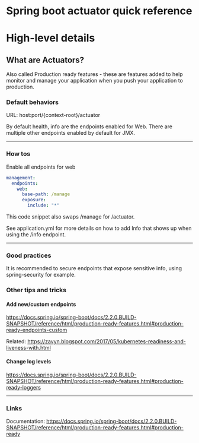 # Spring boot actuator quick reference

# High-level details

## What are Actuators?

Also called Production ready features - these are features added to help monitor and manage your application when you push your application to production.

### Default behaviors

URL: host:port/{context-root}/actuator

By default health, info are the endpoints enabled for Web. There are multiple other endpoints enabled by default for JMX.

---
### How tos

Enable all endpoints for web

```yml
management:
  endpoints:
    web:
      base-path: /manage
      exposure:
        include: "*"
```

This code snippet also swaps /manage for /actuator.

See application.yml for more details on how to add Info that shows up when using the /info endpoint.

---
### Good practices

It is recommended to secure endpoints that expose sensitive info, using spring-security for example.

### Other tips and tricks

#### Add new/custom endpoints

https://docs.spring.io/spring-boot/docs/2.2.0.BUILD-SNAPSHOT/reference/html/production-ready-features.html#production-ready-endpoints-custom

Related: https://zavyn.blogspot.com/2017/05/kubernetes-readiness-and-liveness-with.html

#### Change log levels

https://docs.spring.io/spring-boot/docs/2.2.0.BUILD-SNAPSHOT/reference/html/production-ready-features.html#production-ready-loggers

---
### Links

Documentation: https://docs.spring.io/spring-boot/docs/2.2.0.BUILD-SNAPSHOT/reference/html/production-ready-features.html#production-ready
